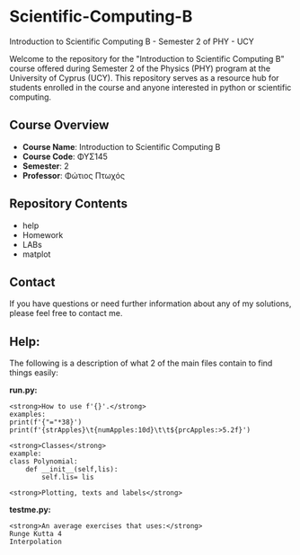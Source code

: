 # Scientific-Computing-B
Introduction to Scientific Computing B - Semester 2 of PHY - UCY

Welcome to the repository for the "Introduction to Scientific Computing B" course offered during Semester 2 of the Physics (PHY) program at the University of Cyprus (UCY). This repository serves as a resource hub for students enrolled in the course and anyone interested in python or scientific computing.

## Course Overview

- **Course Name**: Introduction to Scientific Computing B
- **Course Code**: ΦΥΣ145
- **Semester**: 2
- **Professor**: Φώτιος Πτωχός

## Repository Contents

- help
- Homework 
- LABs
- matplot

## Contact

If you have questions or need further information about any of my solutions, please feel free to contact me.

## Help:

The following is a description of what 2 of the main files contain to find things easily:

**run.py:**
~~~
<strong>How to use f'{}'.</strong>
examples:
print(f'{"="*38}')
print(f'{strApples}\t{numApples:10d}\t\t${prcApples:>5.2f}')

<strong>Classes</strong>
example:
class Polynomial:
    def __init__(self,lis):
        self.lis= lis

<strong>Plotting, texts and labels</strong>
~~~

**testme.py:**
~~~
<strong>An average exercises that uses:</strong>
Runge Kutta 4
Interpolation
~~~

